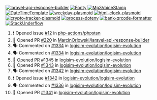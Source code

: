 [![laravel-api-response-builder](https://github-readme-stats.vercel.app/api/pin/?username=MarcinOrlowski&repo=laravel-api-response-builder&theme=default&hide_border=true&title_color=87c9c3&text_color=62696d&icon_color=636a6d&bg_color=30393e)](https://github.com/MarcinOrlowski/laravel-api-response-builder)
[![Fonty](https://github-readme-stats.vercel.app/api/pin/?username=MarcinOrlowski&repo=Fonty&theme=default&hide_border=true&title_color=87c9c3&text_color=62696d&icon_color=636a6d&bg_color=30393e)](https://github.com/MarcinOrlowski/Fonty)
[![Mp3VoiceStamp](https://github-readme-stats.vercel.app/api/pin/?username=MarcinOrlowski&repo=Mp3VoiceStamp&theme=default&hide_border=true&title_color=87c9c3&text_color=62696d&icon_color=636a6d&bg_color=30393e)](https://github.com/MarcinOrlowski/Mp3VoiceStamp)
[![DateTimeTemplate](https://github-readme-stats.vercel.app/api/pin/?username=MarcinOrlowski&repo=DateTimeTemplate&theme=default&hide_border=true&title_color=87c9c3&text_color=62696d&icon_color=636a6d&bg_color=30393e)](https://github.com/MarcinOrlowski/DateTimeTemplate)
[![weekday-plasmoid](https://github-readme-stats.vercel.app/api/pin/?username=MarcinOrlowski&repo=weekday-plasmoid&theme=default&hide_border=true&title_color=87c9c3&text_color=62696d&icon_color=636a6d&bg_color=30393e)](https://github.com/MarcinOrlowski/weekday-plasmoid)
[![html-clock-plasmoid](https://github-readme-stats.vercel.app/api/pin/?username=MarcinOrlowski&repo=html-clock-plasmoid&theme=default&hide_border=true&title_color=87c9c3&text_color=62696d&icon_color=636a6d&bg_color=30393e)](https://github.com/MarcinOrlowski/html-clock-plasmoid)
[![crypto-tracker-plasmoid](https://github-readme-stats.vercel.app/api/pin/?username=MarcinOrlowski&repo=crypto-tracker-plasmoid&theme=default&hide_border=true&title_color=87c9c3&text_color=62696d&icon_color=636a6d&bg_color=30393e)](https://github.com/MarcinOrlowski/crypto-tracker-plasmoid)
[![process-dotenv](https://github-readme-stats.vercel.app/api/pin/?username=MarcinOrlowski&repo=process-dotenv&theme=default&hide_border=true&title_color=87c9c3&text_color=62696d&icon_color=636a6d&bg_color=30393e)](https://github.com/MarcinOrlowski/process-dotenv)
[![bank-qrcode-formatter](https://github-readme-stats.vercel.app/api/pin/?username=MarcinOrlowski&repo=bank-qrcode-formatter&theme=default&hide_border=true&title_color=87c9c3&text_color=62696d&icon_color=636a6d&bg_color=30393e)](https://github.com/MarcinOrlowski/bank-qrcode-formatter)
[![StackUnderflow](https://github-readme-stats.vercel.app/api/pin/?username=MarcinOrlowski&repo=StackUnderflow&theme=default&hide_border=true&title_color=87c9c3&text_color=62696d&icon_color=636a6d&bg_color=30393e)](https://github.com/MarcinOrlowski/StackUnderflow)

<!--START_SECTION:activity-->
1. ❗️ Opened issue [#12](https://github.com/php-actions/phpstan/issues/12) in [php-actions/phpstan](https://github.com/php-actions/phpstan)
2. 💪 Opened PR [#220](https://github.com/MarcinOrlowski/laravel-api-response-builder/pull/220) in [MarcinOrlowski/laravel-api-response-builder](https://github.com/MarcinOrlowski/laravel-api-response-builder)
3. 🗣 Commented on [#1334](https://github.com/logisim-evolution/logisim-evolution/issues/1334) in [logisim-evolution/logisim-evolution](https://github.com/logisim-evolution/logisim-evolution)
4. 🗣 Commented on [#1334](https://github.com/logisim-evolution/logisim-evolution/issues/1334) in [logisim-evolution/logisim-evolution](https://github.com/logisim-evolution/logisim-evolution)
5. 💪 Opened PR [#1345](https://github.com/logisim-evolution/logisim-evolution/pull/1345) in [logisim-evolution/logisim-evolution](https://github.com/logisim-evolution/logisim-evolution)
6. 💪 Opened PR [#1343](https://github.com/logisim-evolution/logisim-evolution/pull/1343) in [logisim-evolution/logisim-evolution](https://github.com/logisim-evolution/logisim-evolution)
7. 🗣 Commented on [#1342](https://github.com/logisim-evolution/logisim-evolution/issues/1342) in [logisim-evolution/logisim-evolution](https://github.com/logisim-evolution/logisim-evolution)
8. ❗️ Opened issue [#1342](https://github.com/logisim-evolution/logisim-evolution/issues/1342) in [logisim-evolution/logisim-evolution](https://github.com/logisim-evolution/logisim-evolution)
9. 🗣 Commented on [#1336](https://github.com/logisim-evolution/logisim-evolution/issues/1336) in [logisim-evolution/logisim-evolution](https://github.com/logisim-evolution/logisim-evolution)
10. 💪 Opened PR [#1341](https://github.com/logisim-evolution/logisim-evolution/pull/1341) in [logisim-evolution/logisim-evolution](https://github.com/logisim-evolution/logisim-evolution)
<!--END_SECTION:activity-->
